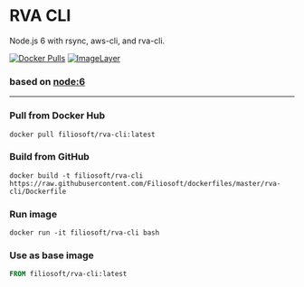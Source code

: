 # RVA CLI
Node.js 6 with rsync, aws-cli, and rva-cli.

[![Docker Pulls](https://img.shields.io/docker/pulls/filiosoft/rva-cli.svg?style=flat-square)](https://hub.docker.com/r/filiosoft/rva-cli/)
[![ImageLayer](https://badge.imagelayers.io/filiosoft/rva-cli:latest.svg)](https://imagelayers.io/?images=filiosoft/rva-cli:latest)

### based on [node:6](https://hub.docker.com/r/_/node/)
----
### Pull from Docker Hub
```
docker pull filiosoft/rva-cli:latest
```

### Build from GitHub
```
docker build -t filiosoft/rva-cli https://raw.githubusercontent.com/Filiosoft/dockerfiles/master/rva-cli/Dockerfile
```

### Run image
```
docker run -it filiosoft/rva-cli bash
```

### Use as base image
```Dockerfile
FROM filiosoft/rva-cli:latest
```